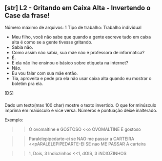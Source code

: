 ## [str] L2 - Gritando em Caixa Alta - Invertendo o Case da frase!
 Número máximo de arquivos: 1
Tipo de trabalho:  Trabalho individual
- Meu filho, você não sabe que quando a gente escreve tudo em
caixa alta é como se a gente tivesse gritando.
- Sabia não.
- Como assim não sabia, sua mãe não é professora de informática?
- É.
- E ela não lhe ensinou o básico sobre etiqueta na internet?
- Não.
- Eu vou falar com sua mãe então.
- Tia, aproveita e pede pra ela não usar caixa alta quando
eu mostrar o boletim pra ela.

[DS]

#####

Dado um texto(max 100 char) mostre o texto invertido. O que for minúsculo
imprima em maiúsculo e vice versa. Números e pontuação deixe
inalterado.

Exemplo:
>>O ovomaltine e GOSTOSO
<<o OVOMALTINE E gostoso


>>Paralelepipedarte-ei se NAO me passar a CARTEIRA
<<pARALELEPIPEDARTE-EI SE nao ME PASSAR A carteira

>>1, Dois, 3 Indiozinhos
<<1, dOIS, 3 iNDIOZINHOS